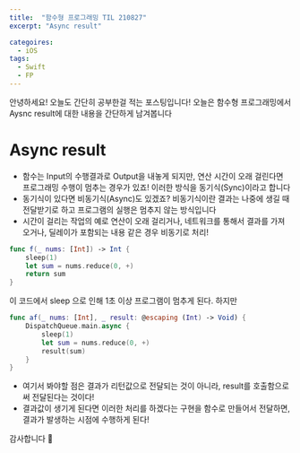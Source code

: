 ```yaml
---
title:  "함수형 프로그래밍 TIL 210827"
excerpt: "Async result"

categoires: 
  - iOS
tags:
  - Swift
  - FP
---
```


안녕하세요! 오늘도 간단히 공부한걸 적는 포스팅입니다!
오늘은 함수형 프로그래밍에서 Aysnc result에 대한 내용을 간단하게 남겨봅니다

# Async result
- 함수는 Input의 수행결과로 Output을 내놓게 되지만, 연산 시간이 오래 걸린다면 프로그래밍 수행이 멈추는 경우가 있죠! 이러한 방식을 동기식(Sync)이라고 합니다
- 동기식이 있다면 비동기식(Async)도 있겠죠? 비동기식이란 결과는 나중에 생길 때 전달받기로 하고 프로그램의 실행은 멈추지 않는 방식입니다
- 시간이 걸리는 작업의 예로 연산이 오래 걸리거나, 네트워크를 통해서 결과를 가져오거나, 딜레이가 포함되는 내용 같은 경우 비동기로 처리!
```swift
func f(_ nums: [Int]) -> Int {
    sleep(1)
    let sum = nums.reduce(0, +)
    return sum
}
```
이 코드에서 sleep 으로 인해 1초 이상 프로그램이 멈추게 된다. 하지만
```swift
func af(_ nums: [Int], _ result: @escaping (Int) -> Void) {
    DispatchQueue.main.async {
        sleep(1)
        let sum = nums.reduce(0, +)
        result(sum)
    }
}
```

- 여기서 봐야할 점은 결과가 리턴값으로 전달되는 것이 아니라, result를 호출함으로써 전달된다는 것이다!
- 결과값이 생기게 된다면 이러한 처리를 하겠다는 구현을 함수로 만들어서 전달하면, 결과가 발생하는 시점에 수행하게 된다!

감사합니다 🧐